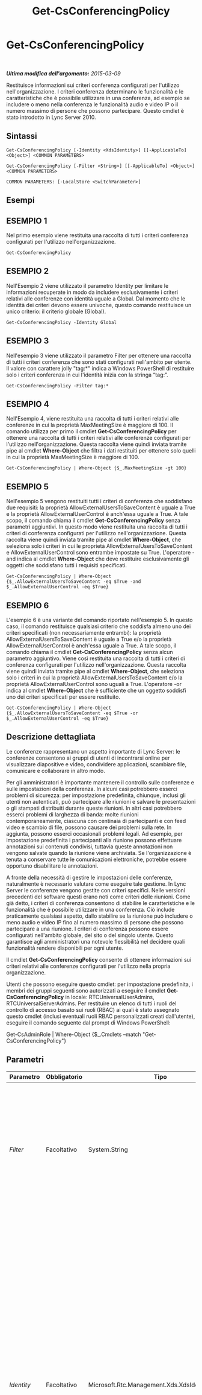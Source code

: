 ﻿---
title: Get-CsConferencingPolicy
TOCTitle: Get-CsConferencingPolicy
ms:assetid: 21dc4774-2306-4425-a561-71e0b293f8df
ms:mtpsurl: https://technet.microsoft.com/it-it/library/Gg398293(v=OCS.15)
ms:contentKeyID: 49299918
ms.date: 08/24/2015
mtps_version: v=OCS.15
ms.translationtype: HT
---

# Get-CsConferencingPolicy

 

_**Ultima modifica dell'argomento:** 2015-03-09_

Restituisce informazioni sui criteri conferenza configurati per l'utilizzo nell'organizzazione. I criteri conferenza determinano le funzionalità e le caratteristiche che è possibile utilizzare in una conferenza, ad esempio se includere o meno nella conferenza le funzionalità audio e video IP o il numero massimo di persone che possono partecipare. Questo cmdlet è stato introdotto in Lync Server 2010.

## Sintassi

    Get-CsConferencingPolicy [-Identity <XdsIdentity>] [[-ApplicableTo] <Object>] <COMMON PARAMETERS>

    Get-CsConferencingPolicy [-Filter <String>] [[-ApplicableTo] <Object>] <COMMON PARAMETERS>

    COMMON PARAMETERS: [-LocalStore <SwitchParameter>]

## Esempi

## ESEMPIO 1

Nel primo esempio viene restituita una raccolta di tutti i criteri conferenza configurati per l'utilizzo nell'organizzazione.

    Get-CsConferencingPolicy

## ESEMPIO 2

Nell'Esempio 2 viene utilizzato il parametro Identity per limitare le informazioni recuperate in modo da includere esclusivamente i criteri relativi alle conferenze con identità uguale a Global. Dal momento che le identità dei criteri devono essere univoche, questo comando restituisce un unico criterio: il criterio globale (Global).

    Get-CsConferencingPolicy -Identity Global

## ESEMPIO 3

Nell'esempio 3 viene utilizzato il parametro Filter per ottenere una raccolta di tutti i criteri conferenza che sono stati configurati nell'ambito per utente. Il valore con carattere jolly "tag:\*" indica a Windows PowerShell di restituire solo i criteri conferenza in cui l'identità inizia con la stringa “tag:”.

    Get-CsConferencingPolicy -Filter tag:*

## ESEMPIO 4

Nell'Esempio 4, viene restituita una raccolta di tutti i criteri relativi alle conferenze in cui la proprietà MaxMeetingSize è maggiore di 100. Il comando utilizza per primo il cmdlet **Get-CsConferencingPolicy** per ottenere una raccolta di tutti i criteri relativi alle conferenze configurati per l'utilizzo nell'organizzazione. Questa raccolta viene quindi inviata tramite pipe al cmdlet **Where-Object** che filtra i dati restituiti per ottenere solo quelli in cui la proprietà MaxMeetingSize è maggiore di 100.

    Get-CsConferencingPolicy | Where-Object {$_.MaxMeetingSize -gt 100}

## ESEMPIO 5

Nell'esempio 5 vengono restituiti tutti i criteri di conferenza che soddisfano due requisiti: la proprietà AllowExternalUsersToSaveContent è uguale a True e la proprietà AllowExternalUserControl è anch'essa uguale a True. A tale scopo, il comando chiama il cmdlet **Get-CsConferencingPolicy** senza parametri aggiuntivi. In questo modo viene restituita una raccolta di tutti i criteri di conferenza configurati per l'utilizzo nell'organizzazione. Questa raccolta viene quindi inviata tramite pipe al cmdlet **Where-Object**, che seleziona solo i criteri in cui le proprietà AllowExternalUsersToSaveContent e AllowExternalUserControl sono entrambe impostate su True. L'operatore -and indica al cmdlet **Where-Object** che deve restituire esclusivamente gli oggetti che soddisfano tutti i requisiti specificati.

    Get-CsConferencingPolicy | Where-Object {$_.AllowExternalUsersToSaveContent -eq $True -and $_.AllowExternalUserControl -eq $True}

## ESEMPIO 6

L'esempio 6 è una variante del comando riportato nell'esempio 5. In questo caso, il comando restituisce qualsiasi criterio che soddisfa almeno uno dei criteri specificati (non necessariamente entrambi): la proprietà AllowExternalUsersToSaveContent è uguale a True e/o la proprietà AllowExternalUserControl è anch'essa uguale a True. A tale scopo, il comando chiama il cmdlet **Get-CsConferencingPolicy** senza alcun parametro aggiuntivo. Viene così restituita una raccolta di tutti i criteri di conferenza configurati per l'utilizzo nell'organizzazione. Questa raccolta viene quindi inviata tramite pipe al cmdlet **Where-Object**, che seleziona solo i criteri in cui la proprietà AllowExternalUsersToSaveContent e/o la proprietà AllowExternalUserControl sono uguali a True. L'operatore -or indica al cmdlet **Where-Object** che è sufficiente che un oggetto soddisfi uno dei criteri specificati per essere restituito.

    Get-CsConferencingPolicy | Where-Object {$_.AllowExternalUsersToSaveContent -eq $True -or $_.AllowExternalUserControl -eq $True}

## Descrizione dettagliata

Le conferenze rappresentano un aspetto importante di Lync Server: le conferenze consentono ai gruppi di utenti di incontrarsi online per visualizzare diapositive e video, condividere applicazioni, scambiare file, comunicare e collaborare in altro modo.

Per gli amministratori è importante mantenere il controllo sulle conferenze e sulle impostazioni della conferenza. In alcuni casi potrebbero esserci problemi di sicurezza: per impostazione predefinita, chiunque, inclusi gli utenti non autenticati, può partecipare alle riunioni e salvare le presentazioni o gli stampati distribuiti durante queste riunioni. In altri casi potrebbero esserci problemi di larghezza di banda: molte riunioni contemporaneamente, ciascuna con centinaia di partecipanti e con feed video e scambio di file, possono causare dei problemi sulla rete. In aggiunta, possono esserci occasionali problemi legali. Ad esempio, per impostazione predefinita i partecipanti alla riunione possono effettuare annotazioni sui contenuti condivisi, tuttavia queste annotazioni non vengono salvate quando la riunione viene archiviata. Se l'organizzazione è tenuta a conservare tutte le comunicazioni elettroniche, potrebbe essere opportuno disabilitare le annotazioni.

A fronte della necessità di gestire le impostazioni delle conferenze, naturalmente è necessario valutare come eseguire tale gestione. In Lync Server le conferenze vengono gestite con criteri specifici. Nelle versioni precedenti del software questi erano noti come criteri delle riunioni. Come già detto, i criteri di conferenza consentono di stabilire le caratteristiche e le funzionalità che è possibile utilizzare in una conferenza. Ciò include praticamente qualsiasi aspetto, dallo stabilire se la riunione può includere o meno audio e video IP fino al numero massimo di persone che possono partecipare a una riunione. I criteri di conferenza possono essere configurati nell'ambito globale, del sito o del singolo utente. Questo garantisce agli amministratori una notevole flessibilità nel decidere quali funzionalità rendere disponibili per ogni utente.

Il cmdlet **Get-CsConferencingPolicy** consente di ottenere informazioni sui criteri relativi alle conferenze configurati per l'utilizzo nella propria organizzazione.

Utenti che possono eseguire questo cmdlet: per impostazione predefinita, i membri dei gruppi seguenti sono autorizzati a eseguire il cmdlet **Get-CsConferencingPolicy** in locale: RTCUniversalUserAdmins, RTCUniversalServerAdmins. Per restituire un elenco di tutti i ruoli del controllo di accesso basato sui ruoli (RBAC) ai quali è stato assegnato questo cmdlet (inclusi eventuali ruoli RBAC personalizzati creati dall'utente), eseguire il comando seguente dal prompt di Windows PowerShell:

Get-CsAdminRole | Where-Object {$\_.Cmdlets –match "Get-CsConferencingPolicy"}

## Parametri


<table>
<colgroup>
<col style="width: 25%" />
<col style="width: 25%" />
<col style="width: 25%" />
<col style="width: 25%" />
</colgroup>
<thead>
<tr class="header">
<th>Parametro</th>
<th>Obbligatorio</th>
<th>Tipo</th>
<th>Descrizione</th>
</tr>
</thead>
<tbody>
<tr class="odd">
<td><p><em>Filter</em></p></td>
<td><p>Facoltativo</p></td>
<td><p>System.String</p></td>
<td><p>Consente di utilizzare i caratteri jolly per specificare i criteri o il criterio relativo alle conferenze da ottenere. Ad esempio, per ottenere tutti i criteri configurati nell'ambito del sito, utilizzare la seguente sintassi: -Filter &quot;site:*&quot;. Per ottenere una raccolta di tutti i criteri configurati nell'ambito di un singolo utente, utilizzare la seguente sintassi: -Filter tag:*.</p></td>
</tr>
<tr class="even">
<td><p><em>Identity</em></p></td>
<td><p>Facoltativo</p></td>
<td><p>Microsoft.Rtc.Management.Xds.XdsIdentity</p></td>
<td><p>Identificatore univoco del criterio relativo alle conferenze da recuperare. È possibile configurare i criteri relativi alle conferenze nell'ambito globale, del sito o di un singolo utente. Per recuperare i criteri globali, utilizzare la seguente sintassi: -Identity global. Per recuperare un criterio a livello di sito, utilizzare una sintassi simile alla seguente: -Identity site:Redmond. Per recuperare un criterio a livello di singolo utente, utilizzare una sintassi simile alla seguente: -Identity SalesConferencingPolicy.</p>
<p>Se questo parametro non è incluso, il cmdlet <strong>Get-CsConferencingPolicy</strong> restituisce una raccolta di tutti i criteri di conferenza configurati per l'utilizzo nell'organizzazione.</p>
<p>Si noti che non è consentito utilizzare i caratteri jolly per specificare l'identità. Utilizzare i parametro Filter se si desidera utilizzare i caratteri jolly quando si specifica un criterio relativo alle conferenze.</p></td>
</tr>
<tr class="odd">
<td><p><em>LocalStore</em></p></td>
<td><p>Facoltativo</p></td>
<td><p>System.Management.Automation.SwitchParameter</p></td>
<td><p>Consente di recuperare i dati dei criteri relativi alle conferenze dalla replica locale di archivio di gestione centrale invece che da archivio di gestione centrale.</p></td>
</tr>
</tbody>
</table>


## Tipi di input

Nessuno. Il cmdlet **Get-CsConferencingPolicy** non accetta input inviato tramite pipe.

## Tipi restituiti

Il cmdlet **Get-CsConferencingPolicy** restituisce istanze dell'oggetto Microsoft.Rtc.Management.WritableConfig.Settings.Meeting.MeetingPolicy.

## Vedere anche

#### Ulteriori risorse

[Grant-CsConferencingPolicy](grant-csconferencingpolicy.md)  
[New-CsConferencingPolicy](new-csconferencingpolicy.md)  
[Remove-CsConferencingPolicy](remove-csconferencingpolicy.md)  
[Set-CsConferencingPolicy](set-csconferencingpolicy.md)


